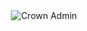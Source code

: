 <div align="center">
  <img src="https://svg-banners.vercel.app/api?type=rainbow&text1=02%20Admin%20👑&width=800&height=400" alt ="Crown Admin"/>
</div>
